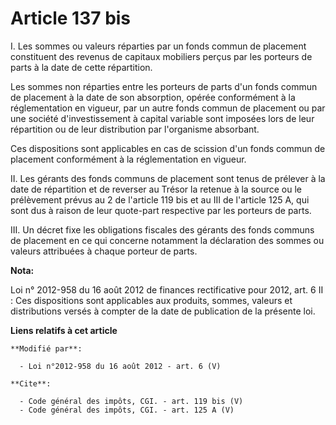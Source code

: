 # Article 137 bis

I. Les sommes ou valeurs réparties par un fonds commun de placement constituent des revenus de capitaux mobiliers perçus par
les porteurs de parts à la date de cette répartition. 

Les sommes non réparties entre les porteurs de parts d'un fonds commun de placement à la date de son absorption, opérée
conformément à la réglementation en vigueur, par un autre fonds commun de placement ou par une société d'investissement à
capital variable sont imposées lors de leur répartition ou de leur distribution par l'organisme absorbant. 

Ces dispositions sont applicables en cas de scission d'un fonds commun de placement conformément à la réglementation en
vigueur. 

II. Les gérants des fonds communs de placement sont tenus de prélever à la date de répartition et de reverser au Trésor la
retenue à la source ou le prélèvement prévus au 2 de l'article 119 bis et au III de l'article 125 A, qui sont dus à raison de
leur quote-part respective par les porteurs de parts. 

III. Un décret fixe les obligations fiscales des gérants des fonds communs de placement en ce qui concerne notamment la
déclaration des sommes ou valeurs attribuées à chaque porteur de parts.

**Nota:**

Loi n° 2012-958 du 16 août 2012 de finances rectificative pour 2012, art. 6 II : Ces dispositions sont applicables aux
produits, sommes, valeurs et distributions versés à compter de la date de publication de la présente loi.

**Liens relatifs à cet article**

	**Modifié par**:

	  - Loi n°2012-958 du 16 août 2012 - art. 6 (V)

	**Cite**:

	  - Code général des impôts, CGI. - art. 119 bis (V)
	  - Code général des impôts, CGI. - art. 125 A (V)
